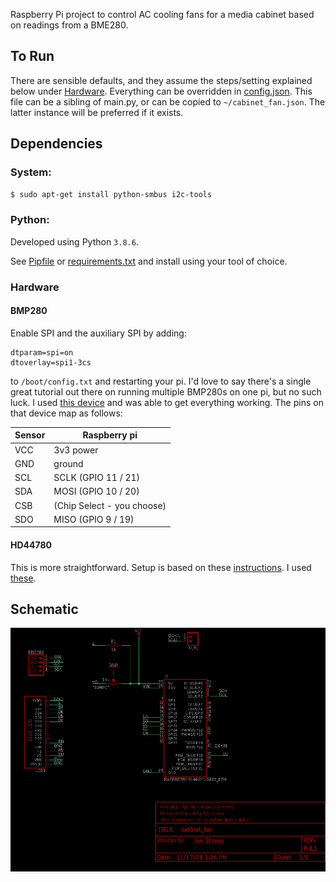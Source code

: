 Raspberry Pi project to control AC cooling fans for a media cabinet based on readings from a BME280.

## To Run

There are sensible defaults, and they assume the steps/setting explained below under [Hardware](#Hardware). Everything can be overridden in [config.json](./config.json). This file can be a sibling of main.py, or can be copied to `~/cabinet_fan.json`. The latter instance will be preferred if it exists.

## Dependencies

### System:

```bash
$ sudo apt-get install python-smbus i2c-tools
```

### Python:

Developed using Python `3.8.6`.

See [Pipfile](./Pipfile) or [requirements.txt](./requirements.txt) and install using your tool of choice.

### Hardware

#### BMP280

Enable SPI and the auxiliary SPI by adding:

```
dtparam=spi=on
dtoverlay=spi1-3cs
```

to `/boot/config.txt` and restarting your pi. I'd love to say there's a single great tutorial out there on running multiple BMP280s on one pi, but no such luck. I used [this device](https://www.amazon.com/gp/product/B07S98QBTQ/) and was able to get everything working. The pins on that device map as follows:

| Sensor | Raspberry pi               |
| ------ | -------------------------- |
| VCC    | 3v3 power                  |
| GND    | ground                     |
| SCL    | SCLK (GPIO 11 / 21)        |
| SDA    | MOSI (GPIO 10 / 20)        |
| CSB    | (Chip Select - you choose) |
| SDO    | MISO (GPIO 9 / 19)         |

#### HD44780

This is more straightforward. Setup is based on these [instructions](https://learn.adafruit.com/drive-a-16x2-lcd-directly-with-a-raspberry-pi/overview/). I used [these](https://www.amazon.com/gp/product/B00HJ6AFW6/).

## Schematic

![Schematic 0.0.1](/schema0.0.1.png?raw=true)
